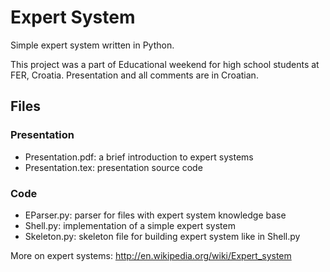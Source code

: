 Expert System
=============

Simple expert system written in Python.

This project was a part of Educational weekend for high school students at FER, Croatia. 
Presentation and all comments are in Croatian.

## Files

### Presentation

- Presentation.pdf: a brief introduction to expert systems
- Presentation.tex: presentation source code

### Code

- EParser.py: parser for files with expert system knowledge base
- Shell.py: implementation of a simple expert system
- Skeleton.py: skeleton file for building expert system like in Shell.py

More on expert systems:
http://en.wikipedia.org/wiki/Expert_system
